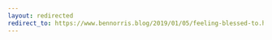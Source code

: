 ```yaml
---
layout: redirected
redirect_to: https://www.bennorris.blog/2019/01/05/feeling-blessed-to.html
---
```

